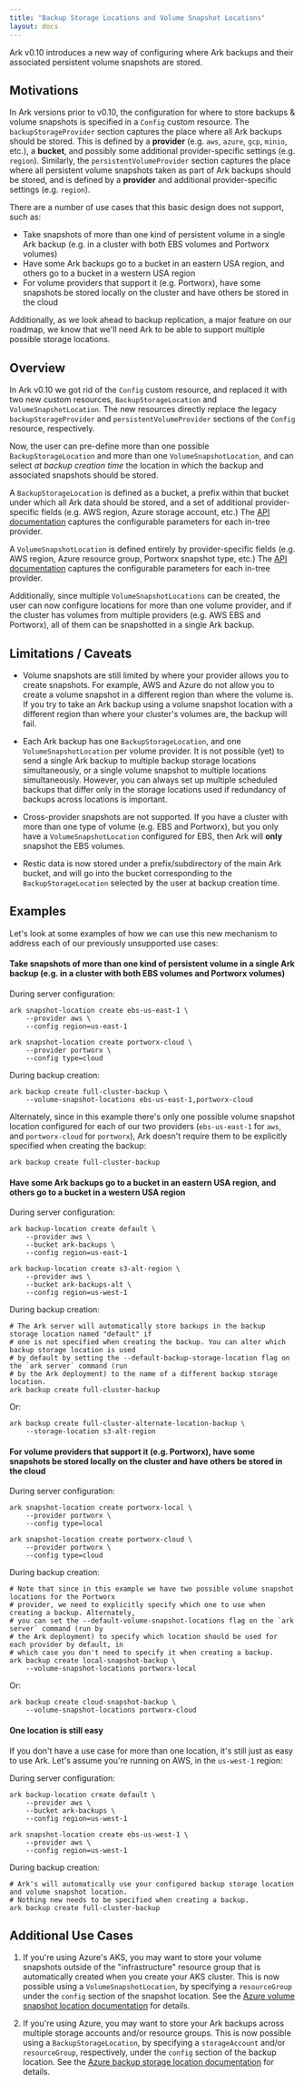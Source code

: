 ```yaml
---
title: "Backup Storage Locations and Volume Snapshot Locations"
layout: docs
---
```


Ark v0.10 introduces a new way of configuring where Ark backups and their associated persistent volume snapshots are stored.

## Motivations

In Ark versions prior to v0.10, the configuration for where to store backups & volume snapshots is specified in a `Config` custom resource. The `backupStorageProvider` section captures the place where all Ark backups should be stored. This is defined by a **provider** (e.g. `aws`, `azure`, `gcp`, `minio`, etc.), a **bucket**, and possibly some additional provider-specific settings (e.g. `region`). Similarly, the `persistentVolumeProvider` section captures the place where all persistent volume snapshots taken as part of Ark backups should be stored, and is defined by a **provider** and additional provider-specific settings (e.g. `region`).

There are a number of use cases that this basic design does not support, such as:

- Take snapshots of more than one kind of persistent volume in a single Ark backup (e.g. in a cluster with both EBS volumes and Portworx volumes)
- Have some Ark backups go to a bucket in an eastern USA region, and others go to a bucket in a western USA region
- For volume providers that support it (e.g. Portworx), have some snapshots be stored locally on the cluster and have others be stored in the cloud

Additionally, as we look ahead to backup replication, a major feature on our roadmap, we know that we'll need Ark to be able to support multiple possible storage locations.

## Overview

In Ark v0.10 we got rid of the `Config` custom resource, and replaced it with two new custom resources, `BackupStorageLocation` and `VolumeSnapshotLocation`. The new resources directly replace the legacy `backupStorageProvider` and `persistentVolumeProvider` sections of the `Config` resource, respectively. 

Now, the user can pre-define more than one possible `BackupStorageLocation` and more than one `VolumeSnapshotLocation`, and can select *at backup creation time* the location in which the backup and associated snapshots should be stored. 

A `BackupStorageLocation` is defined as a bucket, a prefix within that bucket under which all Ark data should be stored, and a set of additional provider-specific fields (e.g. AWS region, Azure storage account, etc.) The [API documentation][1] captures the configurable parameters for each in-tree provider.

A `VolumeSnapshotLocation` is defined entirely by provider-specific fields (e.g. AWS region, Azure resource group, Portworx snapshot type, etc.) The [API documentation][2] captures the configurable parameters for each in-tree provider.

Additionally, since multiple `VolumeSnapshotLocations` can be created, the user can now configure locations for more than one volume provider, and if the cluster has volumes from multiple providers (e.g. AWS EBS and Portworx), all of them can be snapshotted in a single Ark backup.

## Limitations / Caveats

- Volume snapshots are still limited by where your provider allows you to create snapshots. For example, AWS and Azure do not allow you to create a volume snapshot in a different region than where the volume is. If you try to take an Ark backup using a volume snapshot location with a different region than where your cluster's volumes are, the backup will fail.

- Each Ark backup has one `BackupStorageLocation`, and one `VolumeSnapshotLocation` per volume provider. It is not possible (yet) to send a single Ark backup to multiple backup storage locations simultaneously, or a single volume snapshot to multiple locations simultaneously. However, you can always set up multiple scheduled backups that differ only in the storage locations used if redundancy of backups across locations is important.

- Cross-provider snapshots are not supported. If you have a cluster with more than one type of volume (e.g. EBS and Portworx), but you only have a `VolumeSnapshotLocation` configured for EBS, then Ark will **only** snapshot the EBS volumes.

- Restic data is now stored under a prefix/subdirectory of the main Ark bucket, and will go into the bucket corresponding to the `BackupStorageLocation` selected by the user at backup creation time.

## Examples

Let's look at some examples of how we can use this new mechanism to address each of our previously unsupported use cases:

#### Take snapshots of more than one kind of persistent volume in a single Ark backup (e.g. in a cluster with both EBS volumes and Portworx volumes)

During server configuration:

```shell
ark snapshot-location create ebs-us-east-1 \
    --provider aws \
    --config region=us-east-1

ark snapshot-location create portworx-cloud \
    --provider portworx \
    --config type=cloud
```

During backup creation:

```shell
ark backup create full-cluster-backup \
    --volume-snapshot-locations ebs-us-east-1,portworx-cloud
```

Alternately, since in this example there's only one possible volume snapshot location configured for each of our two providers (`ebs-us-east-1` for `aws`, and `portworx-cloud` for `portworx`), Ark doesn't require them to be explicitly specified when creating the backup:

```shell
ark backup create full-cluster-backup
```

#### Have some Ark backups go to a bucket in an eastern USA region, and others go to a bucket in a western USA region

During server configuration:

```shell
ark backup-location create default \
    --provider aws \
    --bucket ark-backups \
    --config region=us-east-1

ark backup-location create s3-alt-region \
    --provider aws \
    --bucket ark-backups-alt \
    --config region=us-west-1
```

During backup creation:
```shell
# The Ark server will automatically store backups in the backup storage location named "default" if
# one is not specified when creating the backup. You can alter which backup storage location is used
# by default by setting the --default-backup-storage-location flag on the `ark server` command (run
# by the Ark deployment) to the name of a different backup storage location.
ark backup create full-cluster-backup
```
Or:
```shell
ark backup create full-cluster-alternate-location-backup \
    --storage-location s3-alt-region
```

#### For volume providers that support it (e.g. Portworx), have some snapshots be stored locally on the cluster and have others be stored in the cloud

During server configuration:

```shell
ark snapshot-location create portworx-local \
    --provider portworx \
    --config type=local

ark snapshot-location create portworx-cloud \
    --provider portworx \
    --config type=cloud
```

During backup creation:

```shell
# Note that since in this example we have two possible volume snapshot locations for the Portworx 
# provider, we need to explicitly specify which one to use when creating a backup. Alternately,
# you can set the --default-volume-snapshot-locations flag on the `ark server` command (run by
# the Ark deployment) to specify which location should be used for each provider by default, in 
# which case you don't need to specify it when creating a backup.
ark backup create local-snapshot-backup \
    --volume-snapshot-locations portworx-local
```

Or:

```shell
ark backup create cloud-snapshot-backup \
    --volume-snapshot-locations portworx-cloud
```

#### One location is still easy

If you don't have a use case for more than one location, it's still just as easy to use Ark. Let's assume you're running on AWS, in the `us-west-1` region:

During server configuration:

```shell
ark backup-location create default \
    --provider aws \
    --bucket ark-backups \
    --config region=us-west-1

ark snapshot-location create ebs-us-west-1 \
    --provider aws \
    --config region=us-west-1
```

During backup creation:
```shell
# Ark's will automatically use your configured backup storage location and volume snapshot location. 
# Nothing new needs to be specified when creating a backup.
ark backup create full-cluster-backup
```

## Additional Use Cases

1. If you're using Azure's AKS, you may want to store your volume snapshots outside of the "infrastructure" resource group that is automatically created when you create your AKS cluster. This is now possible using a `VolumeSnapshotLocation`, by specifying a `resourceGroup` under the `config` section of the snapshot location. See the [Azure volume snapshot location documentation][3] for details.

1. If you're using Azure, you may want to store your Ark backups across multiple storage accounts and/or resource groups. This is now possible using a `BackupStorageLocation`, by specifying a `storageAccount` and/or `resourceGroup`, respectively, under the `config` section of the backup location. See the [Azure backup storage location documentation][4] for details.



[1]: api-types/backupstoragelocation.md
[2]: api-types/volumesnapshotlocation.md
[3]: api-types/volumesnapshotlocation.md#azure
[4]: api-types/backupstoragelocation.md#azure
